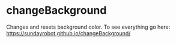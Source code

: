 # changeBackground
Changes and resets background color.
To see everything go here: https://sundayrobot.github.io/changeBackground/

